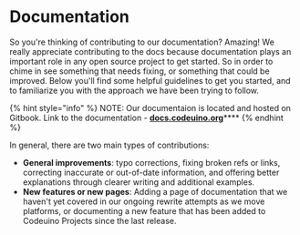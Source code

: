 # Documentation

So you're thinking of contributing to our documentation? Amazing! We really appreciate contributing to the docs because documentation plays an important role in any open source project to get started. So in order to chime in see something that needs fixing, or something that could be improved. Below you'll find some helpful guidelines to get you started, and to familiarize you with the approach we have been trying to follow.

{% hint style="info" %}
NOTE: Our documentaion is located and hosted on Gitbook. Link to the documentation - [**docs.codeuino.org**](https://docs.codeuino.og)\*\*\*\*
{% endhint %}

In general, there are two main types of contributions:

* **General improvements**: typo corrections, fixing broken refs or links, correcting inaccurate or out-of-date information, and offering better explanations through clearer writing and additional examples.
* **New features or new pages**: Adding a page of documentation that we haven't yet covered in our ongoing rewrite attempts as we move platforms, or documenting a new feature that has been added to Codeuino Projects since the last release.

